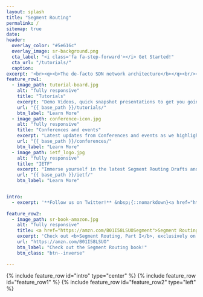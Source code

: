 ```yaml
---
layout: splash
title: "Segment Routing"
permalink: /
sitemap: true
date:
header:
  overlay_color: "#5e616c"
  overlay_image: sr-background.png
  cta_label: "<i class='fa fa-step-forward'></i> Get Started!"
  cta_url: "/tutorials/"
  caption: 
excerpt: '<br><q><b>The de-facto SDN network architecture</b></q><br/><br/><q><b> Enables End-to-End SLA from DC to metro to backbone at scale </b> </q><br/><br/><q><b>Enables applications to use the network in innovative ways</b></q><br/><br><a href="https://www.linkedin.com/groups/8266623" class="btn btn--linkedin" title="{{ site.data.ui-text[site.locale].share_on_label }} LinkedIn"><i class="fa fa-fw fa-linkedin" aria-hidden="true"></i><span>LinkedIn</span></a><br/>'
feature_row1:
  - image_path: tutorial-board.jpg
    alt: "fully responsive"
    title: "Tutorials"
    excerpt: "Demo Videos, quick snapshot presentations to get you going!"
    url: "{{ base_path }}/tutorials/"
    btn_label: "Learn More"
  - image_path: conference-icon.jpg
    alt: "fully responsive"
    title: "Conferences and events"
    excerpt: "Latest updates from Conferences and events as we highlight Segment Routing solutions and use cases"
    url: "{{ base_path }}/conferences/"
    btn_label: "Learn More"
  - image_path: ietf_logo.jpg
    alt: "fully responsive"
    title: "IETF"
    excerpt: "Immerse yourself in the latest Segment Routing Drafts and RFCs"
    url: "{{ base_path }}/ietf/"
    btn_label: "Learn More"


intro:
  - excerpt: '**Follow us on Twitter!** &nbsp;{::nomarkdown}<a href="https://twitter.com/segmentrouting" class="twitter-follow-button" data-show-count="false" data-size="large">Follow @segmentrouting</a> <script>!function(d,s,id){var js,fjs=d.getElementsByTagName(s)[0],p=/^http:/.test(d.location)?"http":"https";if(!d.getElementById(id)){js=d.createElement(s);js.id=id;js.src=p+"://platform.twitter.com/widgets.js";fjs.parentNode.insertBefore(js,fjs);}}(document, "script", "twitter-wjs");</script>{:/nomarkdown}'
  
feature_row2:
  - image_path: sr-book-amazon.jpg
    alt: "fully responsive"
    title: <a href="https://amzn.com/B01I58LSUOSegment">Segment Routing, Part 1</a>
    excerpt: 'Check out <b>Segment Routing, Part I</b>, exclusively on Amazon and Kindle by Clarence Filsfils, Kris Michielsen and Ketan Talaulikar '
    url: "https://amzn.com/B01I58LSUO"
    btn_label: "Check out the Segment Routing book!"
    btn_class: "btn--inverse"  
  
---
```


{% include feature_row id="intro" type="center" %}
{% include feature_row id="feature_row1" %}
{% include feature_row id="feature_row2" type="left" %}

